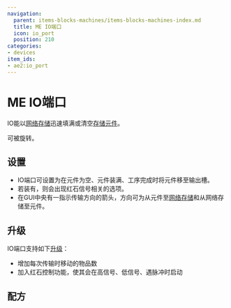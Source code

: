 ```yaml
---
navigation:
  parent: items-blocks-machines/items-blocks-machines-index.md
  title: ME IO端口
  icon: io_port
  position: 210
categories:
- devices
item_ids:
- ae2:io_port
---
```


# ME IO端口

<BlockImage id="io_port" p:powered="true" scale="8" />

IO能以[网络存储](../ae2-mechanics/import-export-storage.md)迅速填满或清空[存储元件](storage_cells.md)。

可被<ItemLink id="certus_quartz_wrench" />旋转。

## 设置

*   IO端口可设置为在元件为空、元件装满、工序完成时将元件移至输出槽。
*   若装有<ItemLink id="redstone_card" />，则会出现红石信号相关的选项。
*   在GUI中央有一指示传输方向的箭头，方向可为从元件至[网络存储](../ae2-mechanics/import-export-storage.md)和从网络存储至元件。

## 升级

IO端口支持如下[升级](upgrade_cards.md)：

*   <ItemLink id="speed_card" />增加每次传输时移动的物品数
*   <ItemLink id="redstone_card" />加入红石控制功能，使其会在高信号、低信号、遇脉冲时启动

## 配方

<RecipeFor id="io_port" />
